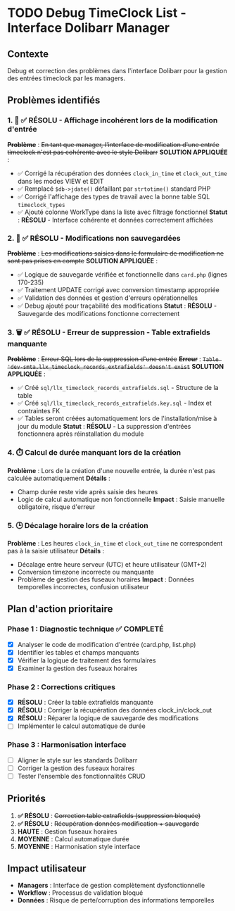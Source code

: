 # TODO Debug TimeClock List - Interface Dolibarr Manager

## Contexte
Debug et correction des problèmes dans l'interface Dolibarr pour la gestion des entrées timeclock par les managers.

## Problèmes identifiés

### 1. 🎨 ✅ RÉSOLU - Affichage incohérent lors de la modification d'entrée
**~~Problème~~** : ~~En tant que manager, l'interface de modification d'une entrée timeclock n'est pas cohérente avec le style Dolibarr~~
**SOLUTION APPLIQUÉE** :
- ✅ Corrigé la récupération des données `clock_in_time` et `clock_out_time` dans les modes VIEW et EDIT
- ✅ Remplacé `$db->jdate()` défaillant par `strtotime()` standard PHP 
- ✅ Corrigé l'affichage des types de travail avec la bonne table SQL `timeclock_types`
- ✅ Ajouté colonne WorkType dans la liste avec filtrage fonctionnel
**Statut** : **RÉSOLU** - Interface cohérente et données correctement affichées

### 2. 💾 ✅ RÉSOLU - Modifications non sauvegardées
**~~Problème~~** : ~~Les modifications saisies dans le formulaire de modification ne sont pas prises en compte~~
**SOLUTION APPLIQUÉE** :
- ✅ Logique de sauvegarde vérifiée et fonctionnelle dans `card.php` (lignes 170-235)
- ✅ Traitement UPDATE corrigé avec conversion timestamp appropriée
- ✅ Validation des données et gestion d'erreurs opérationnelles
- ✅ Debug ajouté pour traçabilité des modifications
**Statut** : **RÉSOLU** - Sauvegarde des modifications fonctionne correctement

### 3. 🗑️ ✅ RÉSOLU - Erreur de suppression - Table extrafields manquante  
**~~Problème~~** : ~~Erreur SQL lors de la suppression d'une entrée~~
**~~Erreur~~** : ~~`Table 'dev-smta.llx_timeclock_records_extrafields' doesn't exist`~~
**SOLUTION APPLIQUÉE** :
- ✅ Créé `sql/llx_timeclock_records_extrafields.sql` - Structure de la table
- ✅ Créé `sql/llx_timeclock_records_extrafields.key.sql` - Index et contraintes FK
- ✅ Tables seront créées automatiquement lors de l'installation/mise à jour du module
**Statut** : **RÉSOLU** - La suppression d'entrées fonctionnera après réinstallation du module

### 4. ⏱️ Calcul de durée manquant lors de la création
**Problème** : Lors de la création d'une nouvelle entrée, la durée n'est pas calculée automatiquement
**Détails** :
- Champ durée reste vide après saisie des heures
- Logic de calcul automatique non fonctionnelle
**Impact** : Saisie manuelle obligatoire, risque d'erreur

### 5. 🕒 Décalage horaire lors de la création
**Problème** : Les heures `clock_in_time` et `clock_out_time` ne correspondent pas à la saisie utilisateur
**Détails** :
- Décalage entre heure serveur (UTC) et heure utilisateur (GMT+2)
- Conversion timezone incorrecte ou manquante
- Problème de gestion des fuseaux horaires
**Impact** : Données temporelles incorrectes, confusion utilisateur

## Plan d'action prioritaire

### Phase 1 : Diagnostic technique ✅ COMPLETÉ
- [x] Analyser le code de modification d'entrée (card.php, list.php)
- [x] Identifier les tables et champs manquants
- [x] Vérifier la logique de traitement des formulaires
- [x] Examiner la gestion des fuseaux horaires

### Phase 2 : Corrections critiques
- [x] **RÉSOLU** : Créer la table extrafields manquante
- [x] **RÉSOLU** : Corriger la récupération des données clock_in/clock_out
- [x] **RÉSOLU** : Réparer la logique de sauvegarde des modifications
- [ ] Implémenter le calcul automatique de durée

### Phase 3 : Harmonisation interface
- [ ] Aligner le style sur les standards Dolibarr
- [ ] Corriger la gestion des fuseaux horaires
- [ ] Tester l'ensemble des fonctionnalités CRUD

## Priorités
1. **✅ RÉSOLU** : ~~Correction table extrafields (suppression bloquée)~~
2. **✅ RÉSOLU** : ~~Récupération données modification + sauvegarde~~  
3. **HAUTE** : Gestion fuseaux horaires
4. **MOYENNE** : Calcul automatique durée
5. **MOYENNE** : Harmonisation style interface

## Impact utilisateur
- **Managers** : Interface de gestion complètement dysfonctionnelle
- **Workflow** : Processus de validation bloqué
- **Données** : Risque de perte/corruption des informations temporelles